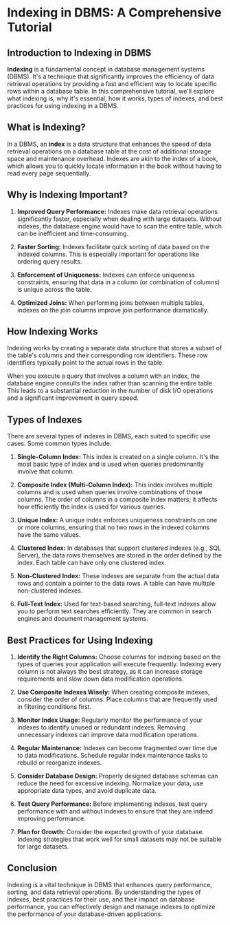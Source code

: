# Indexing in DBMS: A Comprehensive Tutorial

## Introduction to Indexing in DBMS

**Indexing** is a fundamental concept in database management systems (DBMS). It's a technique that significantly improves the efficiency of data retrieval operations by providing a fast and efficient way to locate specific rows within a database table. In this comprehensive tutorial, we'll explore what indexing is, why it's essential, how it works, types of indexes, and best practices for using indexing in a DBMS.

## What is Indexing?

In a DBMS, an **index** is a data structure that enhances the speed of data retrieval operations on a database table at the cost of additional storage space and maintenance overhead. Indexes are akin to the index of a book, which allows you to quickly locate information in the book without having to read every page sequentially.

## Why is Indexing Important?

1. **Improved Query Performance:** Indexes make data retrieval operations significantly faster, especially when dealing with large datasets. Without indexes, the database engine would have to scan the entire table, which can be inefficient and time-consuming.

2. **Faster Sorting:** Indexes facilitate quick sorting of data based on the indexed columns. This is especially important for operations like ordering query results.

3. **Enforcement of Uniqueness:** Indexes can enforce uniqueness constraints, ensuring that data in a column (or combination of columns) is unique across the table.

4. **Optimized Joins:** When performing joins between multiple tables, indexes on the join columns improve join performance dramatically.

## How Indexing Works

Indexing works by creating a separate data structure that stores a subset of the table's columns and their corresponding row identifiers. These row identifiers typically point to the actual rows in the table.

When you execute a query that involves a column with an index, the database engine consults the index rather than scanning the entire table. This leads to a substantial reduction in the number of disk I/O operations and a significant improvement in query speed.

## Types of Indexes

There are several types of indexes in DBMS, each suited to specific use cases. Some common types include:

1. **Single-Column Index:** This index is created on a single column. It's the most basic type of index and is used when queries predominantly involve that column.

2. **Composite Index (Multi-Column Index):** This index involves multiple columns and is used when queries involve combinations of those columns. The order of columns in a composite index matters; it affects how efficiently the index is used for various queries.

3. **Unique Index:** A unique index enforces uniqueness constraints on one or more columns, ensuring that no two rows in the indexed columns have the same values.

4. **Clustered Index:** In databases that support clustered indexes (e.g., SQL Server), the data rows themselves are stored in the order defined by the index. Each table can have only one clustered index.

5. **Non-Clustered Index:** These indexes are separate from the actual data rows and contain a pointer to the data rows. A table can have multiple non-clustered indexes.

6. **Full-Text Index:** Used for text-based searching, full-text indexes allow you to perform text searches efficiently. They are common in search engines and document management systems.

## Best Practices for Using Indexing

1. **Identify the Right Columns:** Choose columns for indexing based on the types of queries your application will execute frequently. Indexing every column is not always the best strategy, as it can increase storage requirements and slow down data modification operations.

2. **Use Composite Indexes Wisely:** When creating composite indexes, consider the order of columns. Place columns that are frequently used in filtering conditions first.

3. **Monitor Index Usage:** Regularly monitor the performance of your indexes to identify unused or redundant indexes. Removing unnecessary indexes can improve data modification operations.

4. **Regular Maintenance:** Indexes can become fragmented over time due to data modifications. Schedule regular index maintenance tasks to rebuild or reorganize indexes.

5. **Consider Database Design:** Properly designed database schemas can reduce the need for excessive indexing. Normalize your data, use appropriate data types, and avoid duplicate data.

6. **Test Query Performance:** Before implementing indexes, test query performance with and without indexes to ensure that they are indeed improving performance.

7. **Plan for Growth:** Consider the expected growth of your database. Indexing strategies that work well for small datasets may not be suitable for large datasets.

## Conclusion

Indexing is a vital technique in DBMS that enhances query performance, sorting, and data retrieval operations. By understanding the types of indexes, best practices for their use, and their impact on database performance, you can effectively design and manage indexes to optimize the performance of your database-driven applications.